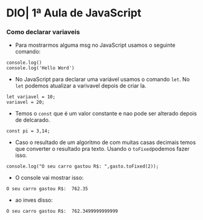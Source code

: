 # DIO| 1ª Aula de JavaScript
### Como declarar variaveis
- Para mostrarmos alguma msg no JavaScript usamos o seguinte comando:
```
console.log()
console.log('Hello Word')
```
- No JavaScript para declarar uma variável usamos o comando `let`. No `let` podemos atualizar a varivavel depois de criar la.
```
let variavel = 10;
variavel = 20;
``` 
- Temos o `const` que é um valor constante e nao pode ser alterado depois de delcarado.
```
const pi = 3,14;
```
- Caso o resultado de um algoritmo de com muitas casas decimais temos que converter o resultado pra texto.
Usando o `toFixed`podemos fazer isso.
```
console.log("O seu carro gastou R$: ",gasto.toFixed(2));
```
- O console vai mostrar isso:
```
O seu carro gastou R$:  762.35
```
- ao inves disso:
```
O seu carro gastou R$:  762.3499999999999
```
